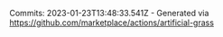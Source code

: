 Commits: 2023-01-23T13:48:33.541Z - Generated via https://github.com/marketplace/actions/artificial-grass
<br>
